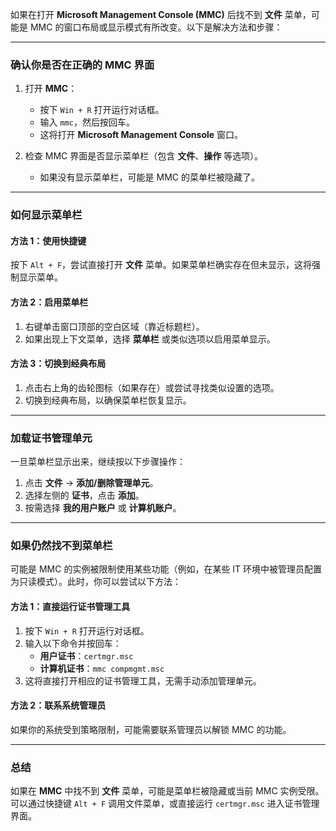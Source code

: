 如果在打开 **Microsoft Management Console (MMC)** 后找不到 **文件** 菜单，可能是 MMC 的窗口布局或显示模式有所改变。以下是解决方法和步骤：

---

### **确认你是否在正确的 MMC 界面**

1. 打开 **MMC**：
    
    - 按下 `Win + R` 打开运行对话框。
    - 输入 `mmc`，然后按回车。
    - 这将打开 **Microsoft Management Console** 窗口。
2. 检查 MMC 界面是否显示菜单栏（包含 **文件**、**操作** 等选项）。
    
    - 如果没有显示菜单栏，可能是 MMC 的菜单栏被隐藏了。

---

### **如何显示菜单栏**

#### **方法 1：使用快捷键**

按下 `Alt + F`，尝试直接打开 **文件** 菜单。如果菜单栏确实存在但未显示，这将强制显示菜单。

#### **方法 2：启用菜单栏**

1. 右键单击窗口顶部的空白区域（靠近标题栏）。
2. 如果出现上下文菜单，选择 **菜单栏** 或类似选项以启用菜单显示。

#### **方法 3：切换到经典布局**

1. 点击右上角的齿轮图标（如果存在）或尝试寻找类似设置的选项。
2. 切换到经典布局，以确保菜单栏恢复显示。

---

### **加载证书管理单元**

一旦菜单栏显示出来，继续按以下步骤操作：

1. 点击 **文件** -> **添加/删除管理单元**。
2. 选择左侧的 **证书**，点击 **添加**。
3. 按需选择 **我的用户账户** 或 **计算机账户**。

---

### **如果仍然找不到菜单栏**

可能是 MMC 的实例被限制使用某些功能（例如，在某些 IT 环境中被管理员配置为只读模式）。此时，你可以尝试以下方法：

#### **方法 1：直接运行证书管理工具**

1. 按下 `Win + R` 打开运行对话框。
2. 输入以下命令并按回车：
    - **用户证书**：`certmgr.msc`
    - **计算机证书**：`mmc compmgmt.msc`
3. 这将直接打开相应的证书管理工具，无需手动添加管理单元。

#### **方法 2：联系系统管理员**

如果你的系统受到策略限制，可能需要联系管理员以解锁 MMC 的功能。

---

### **总结**

如果在 **MMC** 中找不到 **文件** 菜单，可能是菜单栏被隐藏或当前 MMC 实例受限。可以通过快捷键 `Alt + F` 调用文件菜单，或直接运行 `certmgr.msc` 进入证书管理界面。